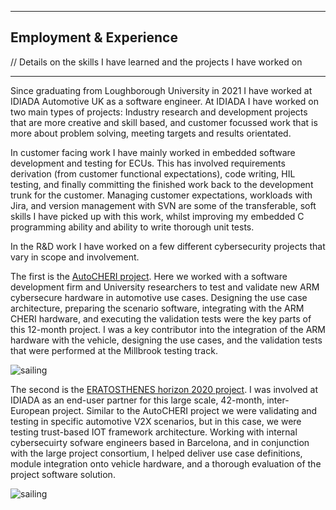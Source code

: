 ***
## Employment & Experience
// Details on the skills I have learned and the projects I have worked on

***

Since graduating from Loughborough University in 2021 I have worked at IDIADA Automotive UK as a software engineer. At IDIADA I have worked on two main types of projects: Industry research and development projects that are more creative and skill based, and customer focussed work that is more about problem solving, meeting targets and results orientated.

In customer facing work I have mainly worked in embedded software development and testing for ECUs. This has involved requirements derivation (from customer functional expectations), code writing, HIL testing, and finally committing the finished work back to the development trunk for the customer. Managing customer expectations, workloads with Jira, and version management with SVN are some of the transferable, soft skills I have picked up with this work, whilst improving my embedded C programming ability and ability to write thorough unit tests.

In the R&D work I have worked on a few different cybersecurity projects that vary in scope and involvement.

The first is the [AutoCHERI project](https://autocheri.tech/). Here we worked with a software development firm and University researchers to test and validate new ARM cybersecure hardware in automotive use cases. Designing the use case architecture, preparing the scenario software, integrating with the ARM CHERI hardware, and executing the validation tests were the key parts of this 12-month project. I was a key contributor into the integration of the ARM hardware with the vehicle, designing the use cases, and the validation tests that were performed at the Millbrook testing track.

![sailing](https://john-savill.github.io/Media/Screenshot_2024-02-07_150203.png "Working on the AutoCHERI project")

The second is the [ERATOSTHENES horizon 2020 project](https://eratosthenes-project.eu/). I was involved at IDIADA as an end-user partner for this large scale, 42-month, inter-European project. Similar to the AutoCHERI project we were validating and testing in specific automotive V2X scenarios, but in this case, we were testing trust-based IOT framework architecture. Working with internal cybersecuirty sofware engineers based in Barcelona, and in conjunction with the large project consortium, I helped deliver use case definitions, module integration onto vehicle hardware, and a thorough evaluation of the project software solution. 

![sailing](https://john-savill.github.io/Media/DSC08097.JPG "Presenting to the EUropean Commission at IDIADA HQ")
